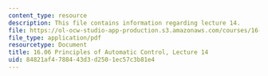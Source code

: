 ```yaml
---
content_type: resource
description: This file contains information regarding lecture 14.
file: https://ol-ocw-studio-app-production.s3.amazonaws.com/courses/16-06-principles-of-automatic-control-fall-2012/84821af4788443d3d2501ec57c3b81e4_MIT16_06F12_Lecture_14.pdf
file_type: application/pdf
resourcetype: Document
title: 16.06 Principles of Automatic Control, Lecture 14
uid: 84821af4-7884-43d3-d250-1ec57c3b81e4
---
```

